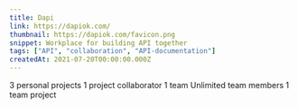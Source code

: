 ```yaml
---
title: Dapi
link: https://dapiok.com/
thumbnail: https://dapiok.com/favicon.png
snippet: Workplace for building API together
tags: ["API", "collaboration", "API-documentation"]
createdAt: 2021-07-20T00:00:00.000Z
---
```

3 personal projects
1 project collaborator
1 team
Unlimited team members
1 team project